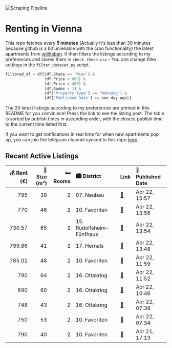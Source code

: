 ![Scraping Pipeline](https://github.com/AthomsG/renting-in-vienna/actions/workflows/run_pipeline.yml/badge.svg)


# Renting in Vienna

This repo fetches every **5 minutes** (Actually it's less than 30 minutes because github is a bit unreliable with the cron functionality) the latest apartments from [willhaben](https://www.willhaben.at/).
It then filters the listings according to my preferences and stores them in `check_these.csv` - You can change filter settings in the `filter_dataset.py` script.

```python
filtered_df = df[(df.State == 'Wien') & 
                 (df.Price < 800) &
                 (df.Price > 400) &
                 (df.Rooms > 1) &
                 (df['Property Type'] == 'Wohnung') &
                 (df['Published Date'] >= one_day_ago)]
```

The 20 latest listings according to my preferences are printed in this README for you conviniece! Press the link to see the listing post.
The table is sorted by publish times in ascending order, with the closest publish time to the current time listed first.

If you want to get notifications in real time for when new apartments pop up, you can join the telegram channel synced to this repo [here](https://t.me/+1HPAYOf5BSsyNTlk).

## Recent Active Listings

|   💰 Rent (€) |   📏 Size (m²) |   🛏️ Rooms | 🏙️ District              | Link                                                                                                                                                                                                  | 📅 Published Date   |
|-------------:|--------------:|-----------:|:-------------------------|:------------------------------------------------------------------------------------------------------------------------------------------------------------------------------------------------------|:-------------------|
|       795    |            39 |          2 | 07. Neubau               | [🔗](https://www.willhaben.at/iad/immobilien/d/mietwohnungen/wien/wien-1070-neubau/ruhige-2-zimmer-wohnung-mit-eigengarten-2119393669/)                                                                | Apr 22, 15:57      |
|       770    |            46 |          2 | 10. Favoriten            | [🔗](https://www.willhaben.at/iad/immobilien/d/mietwohnungen/wien/wien-1100-favoriten/ihr-neuer-lieblingsort:-viola-park---2-zimmer-wohnung-mit-gem%C3%BCtlichem-balkon-%7C-am-laaer-berg-1333439140/) | Apr 22, 13:56      |
|       730.57 |            65 |          2 | 15. Rudolfsheim-Fünfhaus | [🔗](https://www.willhaben.at/iad/immobilien/d/mietwohnungen/wien/wien-1150-rudolfsheim-f%C3%BCnfhaus/gro%C3%9Fz%C3%BCgig-geschnittene-2-zimmerwohnung-n%C3%A4he-sch%C3%B6nbrunn-819426561/)           | Apr 22, 13:54      |
|       799.86 |            41 |          2 | 17. Hernals              | [🔗](https://www.willhaben.at/iad/immobilien/d/mietwohnungen/wien/wien-1170-hernals/modernes-wohnen-im-erstbezug---frisch-sanierte-wohnung-mit-hochwertiger-ausstattung---jetzt-anfragen-1366664417/)  | Apr 22, 13:48      |
|       785.01 |            48 |          2 | 10. Favoriten            | [🔗](https://www.willhaben.at/iad/immobilien/d/mietwohnungen/wien/wien-1100-favoriten/viola-park---2-zimmer-balkonwohnung---ihr-zuhause-mit-direkter-u1-anbindung-%7Cam-laaer-berg-1139947170/)        | Apr 22, 11:59      |
|       790    |            64 |          2 | 16. Ottakring            | [🔗](https://www.willhaben.at/iad/immobilien/d/mietwohnungen/wien/wien-1160-ottakring/attraktive-2-zimmer-wohnung-n%C3%A4he-thaliastr.-unbefristet%21-790409516/)                                      | Apr 22, 11:52      |
|       690    |            60 |          2 | 16. Ottakring            | [🔗](https://www.willhaben.at/iad/immobilien/d/mietwohnungen/wien/wien-1160-ottakring/helle-2-zimmer-wohnung-in-ottakring-788620535/)                                                                  | Apr 22, 10:46      |
|       748    |            43 |          2 | 16. Ottakring            | [🔗](https://www.willhaben.at/iad/immobilien/d/mietwohnungen/wien/wien-1160-ottakring/2-zimmerwohnung-im-2.og-mit-loggia-1221595165/)                                                                  | Apr 22, 07:38      |
|       750    |            53 |          2 | 10. Favoriten            | [🔗](https://www.willhaben.at/iad/immobilien/d/mietwohnungen/wien/wien-1100-favoriten/wundersch%C3%B6ne-2-zimmerwohnung-im-10.-bezirk%21%21-360%C2%B0--3d-grad-besichtigung-1045577323/)               | Apr 22, 07:34      |
|       790    |            40 |          2 | 10. Favoriten            | [🔗](https://www.willhaben.at/iad/immobilien/d/mietwohnungen/wien/wien-1100-favoriten/provisionsfrei---2-zimmer-apartment-mit-toller-anbindung-976837166/)                                             | Apr 21, 17:13      |
